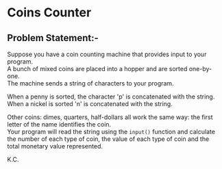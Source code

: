 # Coins Counter

## Problem Statement:-

Suppose you have a coin counting machine that provides input to your program.  
A bunch of mixed coins are placed into a hopper and are sorted one-by-one.  
The machine sends a string of characters to your program.  

When a penny is sorted, the character 'p' is concatenated with the string.  
When a nickel is sorted 'n' is concatenated with the string. 

Other coins: dimes, quarters, half-dollars all work the same way: the first letter of the name identifies the coin.  
Your program will read the string using the `input()` function and calculate the number of each type of coin, the value of each type of coin and the total monetary value represented.

K.C.
